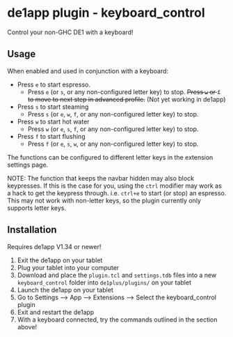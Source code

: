 # de1app plugin - keyboard_control
Control your non-GHC DE1 with a keyboard!

## Usage
When enabled and used in conjunction with a keyboard:  
- Press `e` to start espresso.
    - Press `e` (or `s`, or any non-configured letter key) to stop. ~~Press `w` or `f` to move to next step in advanced profile.~~ (Not yet working in de1app)
- Press `s` to start steaming
    - Press `s` (or `e`, `w`, `f`, or any non-configured letter key) to stop.
- Press `w` to start hot water
    - Press `w` (or `e`, `s`, `f`, or any non-configured letter key) to stop.
- Press `f` to start flushing
    - Press `f` (or `e`, `s`, `w`, or any non-configured letter key) to stop.  
    
The functions can be configured to different letter keys in the extension settings page.

NOTE: The function that keeps the navbar hidden may also block keypresses. If this is the case for you, using the `ctrl` modifier may work as a hack to get the keypress through. i.e. `ctrl+e` to start (or stop) an espresso. This may not work with non-letter keys, so the plugin currently only supports letter keys.

## Installation
Requires de1app V1.34 or newer!  
1. Exit the de1app on your tablet
1. Plug your tablet into your computer
1. Download and place the `plugin.tcl` and `settings.tdb` files into a new `keyboard_control` folder into `de1plus/plugins/` on your tablet
1. Launch the de1app on your tablet
1. Go to Settings --> App --> Extensions --> Select the keyboard_control plugin
1. Exit and restart the de1app
1. With a keyboard connected, try the commands outlined in the section above!
